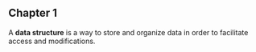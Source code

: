 ## Chapter 1

A **data structure** is a way to store and organize data in order to facilitate access and modifications.
